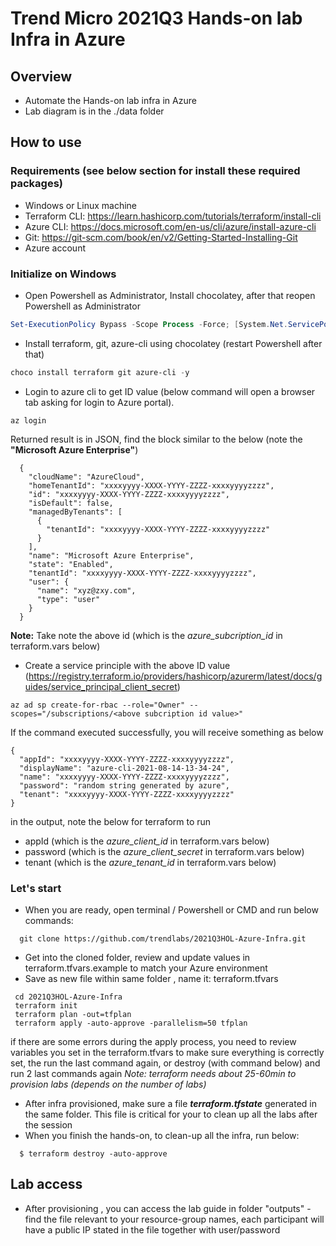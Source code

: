 # Trend Micro 2021Q3 Hands-on lab Infra in Azure

## Overview
- Automate the Hands-on lab infra in Azure
- Lab diagram is in the ./data folder

## How to use

### Requirements (see below section for install these required packages)
- Windows or Linux machine
- Terraform CLI: https://learn.hashicorp.com/tutorials/terraform/install-cli
- Azure CLI: https://docs.microsoft.com/en-us/cli/azure/install-azure-cli
- Git: https://git-scm.com/book/en/v2/Getting-Started-Installing-Git
- Azure account

### Initialize on Windows
- Open Powershell as Administrator, Install chocolatey, after that reopen Powershell as Administrator
```powershell
Set-ExecutionPolicy Bypass -Scope Process -Force; [System.Net.ServicePointManager]::SecurityProtocol = [System.Net.ServicePointManager]::SecurityProtocol -bor 3072; iex ((New-Object System.Net.WebClient).DownloadString('https://community.chocolatey.org/install.ps1'))
```
- Install terraform, git, azure-cli using chocolatey	(restart Powershell after that)
```powershell
choco install terraform git azure-cli -y
```
- Login to azure cli to get ID value (below command will open a browser tab asking for login to Azure portal).
```
az login
```
Returned result is in JSON, find the block similar to the below (note the **"Microsoft Azure Enterprise"**)
```
  {
    "cloudName": "AzureCloud",
    "homeTenantId": "xxxxyyyy-XXXX-YYYY-ZZZZ-xxxxyyyyzzzz",
    "id": "xxxxyyyy-XXXX-YYYY-ZZZZ-xxxxyyyyzzzz",
    "isDefault": false,
    "managedByTenants": [
      {
        "tenantId": "xxxxyyyy-XXXX-YYYY-ZZZZ-xxxxyyyyzzzz"
      }
    ],
    "name": "Microsoft Azure Enterprise",
    "state": "Enabled",
    "tenantId": "xxxxyyyy-XXXX-YYYY-ZZZZ-xxxxyyyyzzzz",
    "user": {
      "name": "xyz@zxy.com",
      "type": "user"
    }
  }
```  
**Note:** Take note the above id (which is the *azure_subcription_id* in terraform.vars below)

- Create a service principle with the above ID value (https://registry.terraform.io/providers/hashicorp/azurerm/latest/docs/guides/service_principal_client_secret)
```
az ad sp create-for-rbac --role="Owner" --scopes="/subscriptions/<above subcription id value>"
```
If the command executed successfully, you will receive something as below
```
{
  "appId": "xxxxyyyy-XXXX-YYYY-ZZZZ-xxxxyyyyzzzz",
  "displayName": "azure-cli-2021-08-14-13-34-24",
  "name": "xxxxyyyy-XXXX-YYYY-ZZZZ-xxxxyyyyzzzz",
  "password": "random string generated by azure",
  "tenant": "xxxxyyyy-XXXX-YYYY-ZZZZ-xxxxyyyyzzzz"
}
```
in the output, note the below for terraform to run
 - appId (which is the *azure_client_id* in terraform.vars below)
 - password (which is the *azure_client_secret* in terraform.vars below)
 - tenant (which is the *azure_tenant_id* in terraform.vars below)

### Let's start
- When you are ready, open terminal / Powershell or CMD and run below commands:
```
  git clone https://github.com/trendlabs/2021Q3HOL-Azure-Infra.git
```
- Get into the cloned folder, review and update values in terraform.tfvars.example to match your Azure environment
- Save as new file within same folder , name it: terraform.tfvars
```
 cd 2021Q3HOL-Azure-Infra
 terraform init
 terraform plan -out=tfplan
 terraform apply -auto-approve -parallelism=50 tfplan
```
if there are some errors during the apply process, you need to review variables you set in the terraform.tfvars to make sure everything is correctly set, the run the last command again, or destroy (with command below) and run 2 last commands again
*Note: terraform needs about 25-60min to provision labs (depends on the number of labs)*

- After infra provisioned, make sure a file ***terraform.tfstate*** generated in the same folder. This file is critical for your to clean up all the labs after the session
- When you finish the hands-on, to clean-up all the infra, run below:
```
  $ terraform destroy -auto-approve
```

## Lab access
- After provisioning , you can access the lab guide in folder "outputs" - find the file relevant to your resource-group names, each participant will have a public IP stated in the file together with user/password

